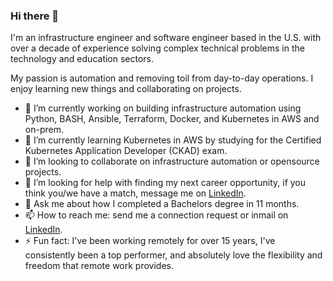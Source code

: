### Hi there 👋

I'm an infrastructure engineer and software engineer based in the U.S. with over a decade of experience solving complex technical problems in the technology and education sectors.

My passion is automation and removing toil from day-to-day operations. I enjoy learning new things and collaborating on projects.

- 🔭 I’m currently working on building infrastructure automation using Python, BASH, Ansible, Terraform, Docker, and Kubernetes in AWS and on-prem.
- 🌱 I’m currently learning Kubernetes in AWS by studying for the Certified Kubernetes Application Developer (CKAD) exam.
- 👯 I’m looking to collaborate on infrastructure automation or opensource projects.
- 🤔 I’m looking for help with finding my next career opportunity, if you think you/we have a match, message me on [LinkedIn](https://linkedin.com/in/m3dev1).
- 💬 Ask me about how I completed a Bachelors degree in 11 months.
- 📫 How to reach me: send me a connection request or inmail on [LinkedIn](https://linkedin.com/in/m3dev1).
- ⚡ Fun fact: I've been working remotely for over 15 years, I've consistently been a top performer, and absolutely love the flexibility and freedom that remote work provides.
<!--
**m3dev1/m3dev1** is a ✨ _special_ ✨ repository because its `README.md` (this file) appears on your GitHub profile.

Here are some ideas to get you started:

- 🔭 I’m currently working on ...
- 🌱 I’m currently learning ...
- 👯 I’m looking to collaborate on ...
- 🤔 I’m looking for help with ...
- 💬 Ask me about ...
- 📫 How to reach me: ...
- 😄 Pronouns: ...
- ⚡ Fun fact: ...
-->
